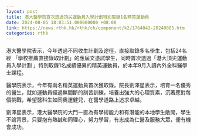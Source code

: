 ```yaml
---
layout: post
title: 港大醫學院首次透過頂尖運動員入學計劃特別取錄1名精英運動員
date: 2024-08-05 18:03:51.000000000 +08:00
link: https://news.rthk.hk/rthk/ch/component/k2/1764842-20240805.htm
categories: rthk
---
```


港大醫學院表示，今年透過不同收生計劃及途徑，直接取錄多名學生，包括24名經 「學校推薦直接錄取計劃」的應屆文憑試學生，同時首次透過「港大頂尖運動員入學計劃 」特別取錄1名成績優異的精英運動員，於本年9月入讀內外全科醫學士課程。

醫學院表示，今年有兩名精英運動員首次獲取錄。院長劉澤星表示，培育一名優秀的醫生，就如運動員經過無間斷的刻苦訓練，培養出強大的心理質素，沉著應對每個挑戰，希望醫科生如同奧運健兒，在醫學道路上追求卓越。

劉澤星表示，港大醫學院的大門一直為有學術能力和有潛能的本地學生敞開，學生不論背景，只要抱有熱誠和同理心，努力學習，有志成為仁醫及服務大眾，便有機會成功。
